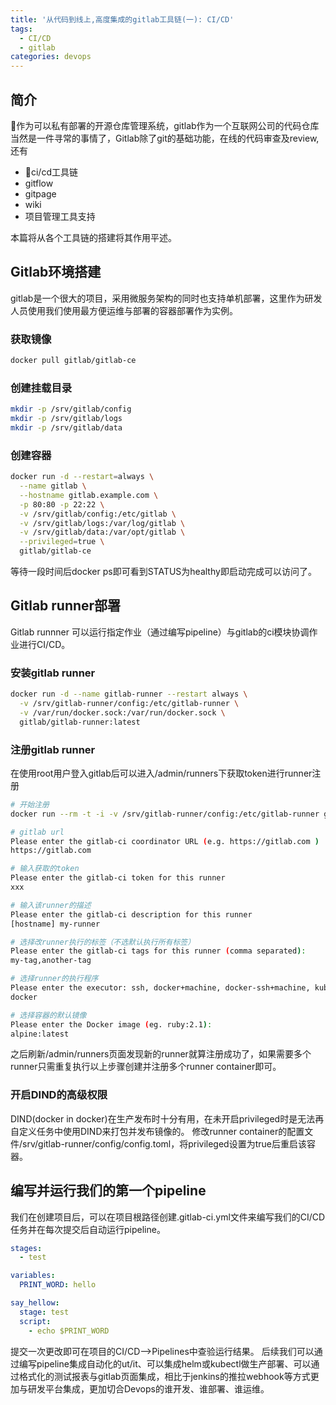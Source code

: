 ```yaml
---
title: '从代码到线上,高度集成的gitlab工具链(一): CI/CD'
tags:
  - CI/CD
  - gitlab
categories: devops
---
```


## 简介  
作为可以私有部署的开源仓库管理系统，gitlab作为一个互联网公司的代码仓库当然是一件寻常的事情了，Gitlab除了git的基础功能，在线的代码审查及review,还有
  * ci/cd工具链
  * gitflow
  * gitpage
  * wiki
  * 项目管理工具支持  

本篇将从各个工具链的搭建将其作用平述。

  <!--more-->
  
## Gitlab环境搭建
gitlab是一个很大的项目，采用微服务架构的同时也支持单机部署，这里作为研发人员使用我们使用最方便运维与部署的容器部署作为实例。
### 获取镜像
```bash
docker pull gitlab/gitlab-ce
```
### 创建挂载目录
```bash
mkdir -p /srv/gitlab/config
mkdir -p /srv/gitlab/logs 
mkdir -p /srv/gitlab/data
```
### 创建容器
```bash
docker run -d --restart=always \
  --name gitlab \
  --hostname gitlab.example.com \
  -p 80:80 -p 22:22 \
  -v /srv/gitlab/config:/etc/gitlab \
  -v /srv/gitlab/logs:/var/log/gitlab \
  -v /srv/gitlab/data:/var/opt/gitlab \
  --privileged=true \
  gitlab/gitlab-ce
```
等待一段时间后docker ps即可看到STATUS为healthy即启动完成可以访问了。

## Gitlab runner部署
Gitlab runnner 可以运行指定作业（通过编写pipeline）与gitlab的ci模块协调作业进行CI/CD。
### 安装gitlab runner
```bash
docker run -d --name gitlab-runner --restart always \
  -v /srv/gitlab-runner/config:/etc/gitlab-runner \
  -v /var/run/docker.sock:/var/run/docker.sock \
  gitlab/gitlab-runner:latest
```
### 注册gitlab runner
在使用root用户登入gitlab后可以进入/admin/runners下获取token进行runner注册
```bash
# 开始注册
docker run --rm -t -i -v /srv/gitlab-runner/config:/etc/gitlab-runner gitlab/gitlab-runner register

# gitlab url
Please enter the gitlab-ci coordinator URL (e.g. https://gitlab.com )
https://gitlab.com

# 输入获取的token
Please enter the gitlab-ci token for this runner
xxx

# 输入该runner的描述
Please enter the gitlab-ci description for this runner
[hostname] my-runner

# 选择改runner执行的标签（不选默认执行所有标签）
Please enter the gitlab-ci tags for this runner (comma separated):
my-tag,another-tag

# 选择runner的执行程序
Please enter the executor: ssh, docker+machine, docker-ssh+machine, kubernetes, docker, parallels, virtualbox, docker-ssh, shell:
docker

# 选择容器的默认镜像
Please enter the Docker image (eg. ruby:2.1):
alpine:latest
```
之后刷新/admin/runners页面发现新的runner就算注册成功了，如果需要多个runner只需重复执行以上步骤创建并注册多个runner container即可。
### 开启DIND的高级权限
DIND(docker in docker)在生产发布时十分有用，在未开启privileged时是无法再自定义任务中使用DIND来打包并发布镜像的。
修改runner container的配置文件/srv/gitlab-runner/config/config.toml，将privileged设置为true后重启该容器。

## 编写并运行我们的第一个pipeline
我们在创建项目后，可以在项目根路径创建.gitlab-ci.yml文件来编写我们的CI/CD任务并在每次提交后自动运行pipeline。
```yaml
stages:
  - test

variables:
  PRINT_WORD: hello

say_hellow:
  stage: test
  script:
    - echo $PRINT_WORD
```
提交一次更改即可在项目的CI/CD-->Pipelines中查验运行结果。
后续我们可以通过编写pipeline集成自动化的ut/it、可以集成helm或kubectl做生产部署、可以通过格式化的测试报表与gitlab页面集成，相比于jenkins的推拉webhook等方式更加与研发平台集成，更加切合Devops的谁开发、谁部署、谁运维。